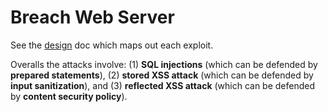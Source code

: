 # Breach Web Server

See the [design](design.pdf) doc which maps out each exploit.

Overalls the attacks involve:
(1) **SQL injections** (which can be defended by **prepared statements**),
(2) **stored XSS attack** (which can be defended by **input sanitization**), and 
(3) **reflected XSS attack** (which can be defended by **content security policy**).
